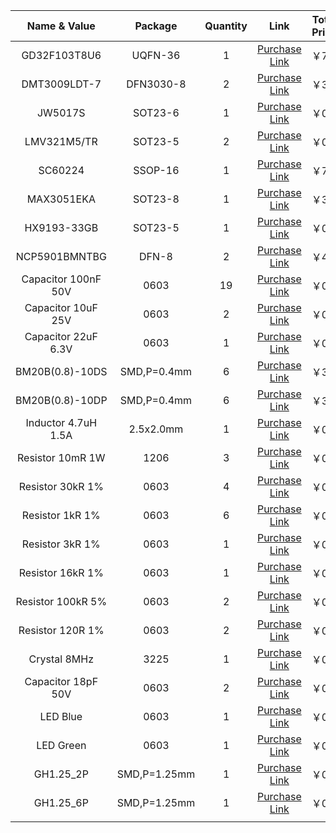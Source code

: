 |    Name & Value     |   Package    | Quantity |                         Link                         | Total Price |
| :-----------------: | :----------: | :------: | :--------------------------------------------------: | :---------: |
|    GD32F103T8U6     |   UQFN-36    |    1     | [Purchase Link](https://m.tb.cn/h.470C4Dh?sm=14d81c) |    ￥7.0    |
|    DMT3009LDT-7     |  DFN3030-8   |    2     | [Purchase Link](https://item.szlcsc.com/166845.html) |    ￥3.9    |
|       JW5017S       |   SOT23-6    |    1     | [Purchase Link](https://item.szlcsc.com/344961.html) |    ￥0.6    |
|     LMV321M5/TR     |   SOT23-5    |    2     | [Purchase Link](https://item.szlcsc.com/590865.html) |    ￥0.7    |
|       SC60224       |   SSOP-16    |    1     | [Purchase Link](https://m.tb.cn/h.4SfaK8g?sm=19547d) |    ￥7.9    |
|     MAX3051EKA      |   SOT23-8    |    1     | [Purchase Link](https://m.tb.cn/h.470DzdA?sm=a3cd6f) |    ￥3.8    |
|     HX9193-33GB     |   SOT23-5    |    1     | [Purchase Link](https://item.szlcsc.com/280543.html) |    ￥0.2    |
|    NCP5901BMNTBG    |    DFN-8     |    2     | [Purchase Link](https://item.szlcsc.com/371036.html) |    ￥4.3    |
| Capacitor 100nF 50V |     0603     |    19    | [Purchase Link](https://item.szlcsc.com/43989.html)  |    ￥0.4    |
| Capacitor 10uF 25V  |     0603     |    2     | [Purchase Link](https://item.szlcsc.com/92795.html)  |    ￥0.8    |
| Capacitor 22uF 6.3V |     0603     |    1     | [Purchase Link](https://m.tb.cn/h.4SetNFj?sm=7e4329) |    ￥0.4    |
|   BM20B(0.8)-10DS   | SMD,P=0.4mm  |    6     | [Purchase Link](https://item.szlcsc.com/418099.html) |    ￥3.3    |
|   BM20B(0.8)-10DP   | SMD,P=0.4mm  |    6     | [Purchase Link](https://item.szlcsc.com/418098.html) |    ￥3.3    |
| Inductor 4.7uH 1.5A |  2.5x2.0mm   |    1     | [Purchase Link](https://m.tb.cn/h.4SCtePr?sm=1972b9) |    ￥0.5    |
|  Resistor 10mR 1W   |     1206     |    3     | [Purchase Link](https://item.szlcsc.com/106595.html) |    ￥0.8    |
|  Resistor 30kR 1%   |     0603     |    4     | [Purchase Link](https://item.szlcsc.com/288155.html) |    ￥0.2    |
|   Resistor 1kR 1%   |     0603     |    6     | [Purchase Link](https://item.szlcsc.com/259144.html) |    ￥0.1    |
|   Resistor 3kR 1%   |     0603     |    1     | [Purchase Link](https://item.szlcsc.com/944159.html) |    ￥0.1    |
|  Resistor 16kR 1%   |     0603     |    1     | [Purchase Link](https://item.szlcsc.com/288152.html) |    ￥0.1    |
|  Resistor 100kR 5%  |     0603     |    2     | [Purchase Link](https://item.szlcsc.com/218651.html) |    ￥0.1    |
|  Resistor 120R 1%   |     0603     |    2     | [Purchase Link](https://item.szlcsc.com/328282.html) |    ￥0.1    |
|    Crystal 8MHz     |     3225     |    1     | [Purchase Link](https://m.tb.cn/h.4hQ7Pmm?sm=f3c91d) |    ￥0.5    |
| Capacitor 18pF 50V  |     0603     |    2     | [Purchase Link](https://item.szlcsc.com/523049.html) |    ￥0.1    |
|      LED Blue       |     0603     |    1     | [Purchase Link](https://item.szlcsc.com/226397.html) |    ￥0.1    |
|      LED Green      |     0603     |    1     | [Purchase Link](https://item.szlcsc.com/207066.html) |    ￥0.1    |
|      GH1.25_2P      | SMD,P=1.25mm |    1     | [Purchase Link](https://m.tb.cn/h.47bb2hl?sm=9c2cf8) |    ￥0.2    |
|      GH1.25_6P      | SMD,P=1.25mm |    1     | [Purchase Link](https://m.tb.cn/h.47bb2hl?sm=9c2cf8) |    ￥0.3    |
|                     |              |          |                                                      |             |

